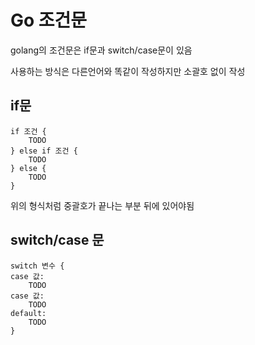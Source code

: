 # Go 조건문
golang의 조건문은 if문과 switch/case문이 있음

사용하는 방식은 다른언어와 똑같이 작성하지만 소괄호 없이 작성
## if문
```
if 조건 {
    TODO
} else if 조건 {
    TODO
} else {
    TODO
}
```
위의 형식처럼 중괄호가 끝나는 부분 뒤에 있어야됨
## switch/case 문
```
switch 변수 {
case 값:
    TODO
case 값:
    TODO
default:
    TODO
}
```
